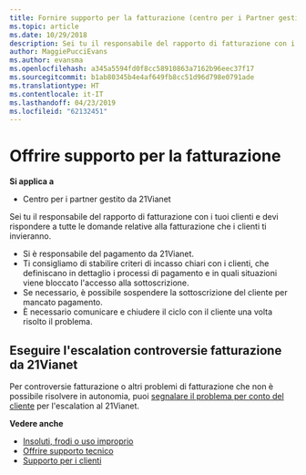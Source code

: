 ```yaml
---
title: Fornire supporto per la fatturazione (centro per i Partner gestito da 21Vianet)
ms.topic: article
ms.date: 10/29/2018
description: Sei tu il responsabile del rapporto di fatturazione con i tuoi clienti e devi rispondere a tutte le domande relative alla fatturazione che i clienti ti invieranno.
author: MaggiePucciEvans
ms.author: evansma
ms.openlocfilehash: a345a5594fd0f8cc58910863a7162b96eec37f17
ms.sourcegitcommit: b1ab80345b4e4af649fb8cc51d96d798e0791ade
ms.translationtype: HT
ms.contentlocale: it-IT
ms.lasthandoff: 04/23/2019
ms.locfileid: "62132451"
---
```

# <a name="provide-billing-support"></a>Offrire supporto per la fatturazione

**Si applica a**

-   Centro per i partner gestito da 21Vianet

Sei tu il responsabile del rapporto di fatturazione con i tuoi clienti e devi rispondere a tutte le domande relative alla fatturazione che i clienti ti invieranno.

-   Si è responsabile del pagamento da 21Vianet.
-   Ti consigliamo di stabilire criteri di incasso chiari con i clienti, che definiscano in dettaglio i processi di pagamento e in quali situazioni viene bloccato l'accesso alla sottoscrizione.
-   Se necessario, è possibile sospendere la sottoscrizione del cliente per mancato pagamento.
-   È necessario comunicare e chiudere il ciclo con il cliente una volta risolto il problema.

## <a href="" id="billingdisputes"></a>Eseguire l'escalation controversie fatturazione da 21Vianet

Per controversie fatturazione o altri problemi di fatturazione che non è possibile risolvere in autonomia, puoi [segnalare il problema per conto del cliente](report-problems-on-behalf-of-a-customer.md) per l'escalation al 21Vianet.

**Vedere anche**

-   [Insoluti, frodi o uso improprio](non-payment-fraud-or-misuse.md)
-   [Offrire supporto tecnico](provide-technical-support.md)
-   [Supporto per i clienti](customer-support.md)

